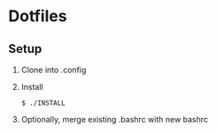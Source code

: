 # Dotfiles

## Setup
1. Clone into .config

2. Install
    ```
    $ ./INSTALL
    ```

3. Optionally, merge existing .bashrc with new bashrc
